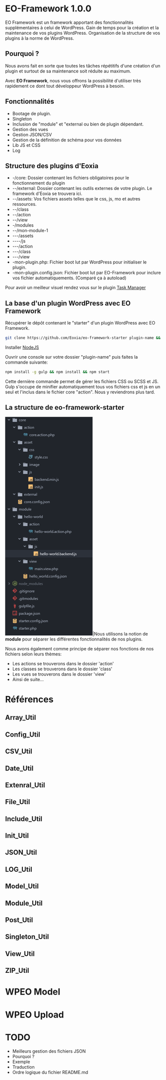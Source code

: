 # EO-Framework 1.0.0

EO Framework est un framework apportant des fonctionnalités supplémentaires à celui de WordPress.
Gain de temps pour la création et la maintenance de vos plugins WordPress.
Organisation de la structure de vos plugins à la norme de WordPress.

## Pourquoi ?

Nous avons fait en sorte que toutes les tâches répétitifs d'une création d'un plugin et surtout de sa maintenance soit réduite au maximum.

Avec **EO Framework**, nous vous offrons la possibilité d'utiliser très rapidement ce dont tout développeur WordPress à besoin.

## Fonctionnalités

* Bootage de plugin.
* Singleton
* Inclusion de "module" et "external ou bien de plugin dépendant.
* Gestion des vues
* Gestion JSON/CSV
* Gestion de la définition de schéma pour vos données
* Lib JS et CSS
* Log

## Structure des plugins d'Eoxia

* -/core: Dossier contenant les fichiers obligatoires pour le fonctionnement du plugin
* --/external: Dossier contenant les outils externes de votre plugin. Le framework d'Eoxia se trouvera ici.
* --/assets: Vos fichiers assets telles que le css, js, mo et autres ressources.
* --/class
* --/action
* --/view
* -/modules
* --/mon-module-1
* ---/assets
* ----/js
* ---/action
* ---/class
* ---/view
* -mon-plugin.php: Fichier boot lut par WordPress pour initialiser le plugin.
* -mon-plugin.config.json: Fichier boot lut par EO-Framework pour inclure vos fichier automatiquements. (Comparé ça à autoload)

Pour avoir un meilleur visuel rendez vous sur le plugin [Task Manager](https://github.com/Eoxia/task-manager)

## La base d'un plugin WordPress avec EO Framework

Récupérer le dépôt contenant le "starter" d'un plugin WordPress avec EO Framework.

```bash
git clone https://github.com/Eoxia/eo-framework-starter plugin-name && cd plugin-name && rm -rf .git && git init && git submodule add https://github.com/Eoxia/eo-framework core/external/eo-framework
```

Installer [NodeJS](https://nodejs.org/en/)

Ouvrir une console sur votre dossier "plugin-name" puis faites la commande suivante:

```bash
npm install -g gulp && npm install && npm start
```

Cette dernière commande permet de gérer les fichiers CSS ou SCSS et JS. Gulp s'occupe de minifier automatiquement tous vos fichiers css et js en un seul et l'inclus dans le fichier core "action". Nous y reviendrons plus tard.

## La structure de eo-framework-starter

![Image de la structure du starter](https://github.com/Eoxia/eo-framework-starter/blob/master/core/asset/image/structure_plugin.PNG)|Nous utilisons la notion de **module** pour séparer les différentes fonctionnalités de nos plugins.

Nous avons également comme principe de séparer nos fonctions de nos fichiers selon leurs thèmes:
* Les actions se trouverons dans le dossier 'action'
* Les classes se trouverons dans le dossier 'class'
* Les vues se trouverons dans le dossier 'view'
* Ainsi de suite...

# Références

## Array_Util
## Config_Util
## CSV_Util
## Date_Util
## Extenral_Util
## File_Util
## Include_Util
## Init_Util
## JSON_Util
## LOG_Util
## Model_Util
## Module_Util
## Post_Util
## Singleton_Util
## View_Util
## ZIP_Util

# WPEO Model
# WPEO Upload

# TODO
* Meilleurs gestion des fichiers JSON
* Pourquoi ?
* Exemple
* Traduction
* Ordre logique du fichier README.md
